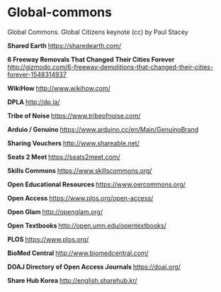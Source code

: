 # Global-commons
Global Commons. Global Citizens keynote (cc) by Paul Stacey

<b> Shared Earth </b>
https://sharedearth.com/

<b> 6 Freeway Removals That Changed Their Cities Forever </b>
http://gizmodo.com/6-freeway-demolitions-that-changed-their-cities-forever-1548314937

<b> WikiHow </b>
http://www.wikihow.com/

<b> DPLA </b>
http://dp.la/

<b> Tribe of Noise </b>
https://www.tribeofnoise.com/

<b> Arduio / Genuino </b>
https://www.arduino.cc/en/Main/GenuinoBrand

<b> Sharing Vouchers </b>
http://www.shareable.net/

<b> Seats 2 Meet </b>
https://seats2meet.com/

<b> Skills Commons </b>
https://www.skillscommons.org/

<b> Open Educational Resources </b>
https://www.oercommons.org/

<b> Open Access </b>
https://www.plos.org/open-access/

<b> Open Glam </b>
http://openglam.org/

<b> Open Textbooks </b>
http://open.umn.edu/opentextbooks/

<b> PLOS </b>
https://www.plos.org/

<b> BioMed Central </b>
http://www.biomedcentral.com/

<b> DOAJ Directory of Open Access Journals </b>
https://doaj.org/

<b> Share Hub Korea </b>
http://english.sharehub.kr/



